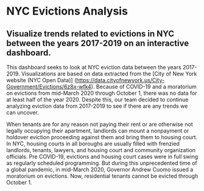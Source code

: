 # NYC Evictions Analysis 
## Visualize trends related to evictions in NYC between the years 2017-2019 on an interactive dashboard.

This dashboard seeks to look at NYC eviction data between the years 2017-2019. Visualizations are based on data extracted from the [City of New York website (NYC Open Data)] (https://data.cityofnewyork.us/City-Government/Evictions/6z8x-wfk4). Because of COVID-19 and a moratorium on evictions from mid-March 2020 through October 1, there was no data for at least half of the year 2020. Despite this, our team decided to continue analyzing eviction data from 2017-2019 to see if there are any trends we can uncover. 
 
When tenants are for any reason not paying their rent or are otherwise not legally occupying their apartment, landlords can mount a nonpayment or holdover eviction proceeding against them and bring them to housing court. In NYC, housing courts in all boroughs are usually filled with frenzied landlords, tenants, lawyers, and housing court and community organization officials. Pre COVID-19, evictions and housing court cases were in full swing as regularly scheduled programming. But during this unprecedented time of a global pandemic, in mid-March 2020, Governor Andrew Cuomo issued a moratorium on evictions. Now, residential tenants cannot be evicted through October 1. 




